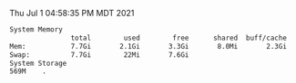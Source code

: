 Thu Jul  1 04:58:35 PM MDT 2021
```bash
System Memory
               total        used        free      shared  buff/cache   available
Mem:           7.7Gi       2.1Gi       3.3Gi       8.0Mi       2.3Gi       5.3Gi
Swap:          7.7Gi        22Mi       7.6Gi
System Storage
569M	.
```
```bash
